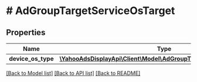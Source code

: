 # # AdGroupTargetServiceOsTarget

## Properties

Name | Type | Description | Notes
------------ | ------------- | ------------- | -------------
**device_os_type** | [**\YahooAdsDisplayApi\Client\Model\AdGroupTargetServiceDeviceOsType**](AdGroupTargetServiceDeviceOsType.md) |  | [optional]

[[Back to Model list]](../../README.md#models) [[Back to API list]](../../README.md#endpoints) [[Back to README]](../../README.md)
